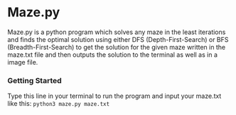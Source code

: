 # Maze.py
Maze.py is a python program which solves any maze in the least iterations and finds the optimal solution using either DFS (Depth-First-Search) or BFS (Breadth-First-Search) to get the solution for the given maze written in the maze.txt file and then outputs the solution to the terminal as well as in a image file.
### Getting Started
Type this line in your terminal to run the program and input your maze.txt like this:
```python3 maze.py maze.txt```
